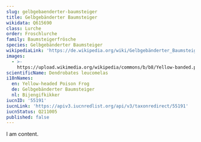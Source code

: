 ```yaml
---
slug: gelbgebaenderter-baumsteiger
title: Gelbgebänderter Baumsteiger
wikidata: Q615690
class: Lurche
order: Froschlurche
family: Baumsteigerfrösche
species: Gelbgebänderter Baumsteiger
wikipediaLink: 'https://de.wikipedia.org/wiki/Gelbgebänderter_Baumsteiger'
images:
  - >-
    https://upload.wikimedia.org/wikipedia/commons/b/b8/Yellow-banded.poison.dart.frog.arp.jpg
scientificName: Dendrobates leucomelas
i18nNames:
  en: Yellow-headed Poison Frog
  de: Gelbgebänderter Baumsteiger
  nl: Bijengifkikker
iucnID: '55191'
iucnLink: 'https://apiv3.iucnredlist.org/api/v3/taxonredirect/55191'
iucnStatus: Q211005
published: false
---
```


I am content.
